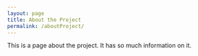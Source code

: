 ```yaml
---
layout: page
title: About the Project
permalink: /aboutProject/
---
```


This is a page about the project. It has so much information on it.
